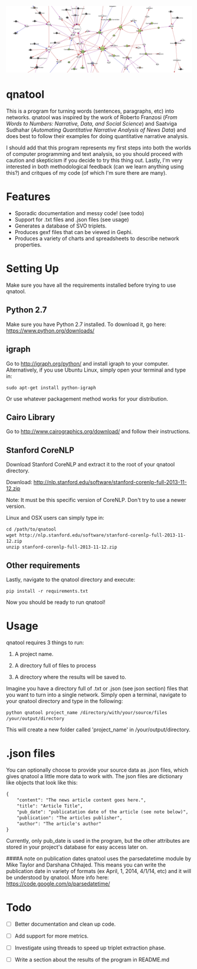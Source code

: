 ![A network graph](https://raw.githubusercontent.com/DansGit/qnatool/master/docs/abortion2.png)
# qnatool
This is a program for turning words (sentences, paragraphs, etc) into networks.
qnatool was inspired by the work of Roberto Franzosi (*From Words to Numbers: Narrative, Data, and Social Science*)
and Saatviga Sudhahar (*Automating Quantitative Narrative Analysis of News Data*) and does best to follow their
examples for doing quantitative narrative analysis. 

I should add that this program represents my first steps into
both the worlds of computer programming and text analysis, so you should proceed with caution 
and skepticism if you decide to try this thing out.
Lastly, I'm very interested in both methodological feedback
(can we learn anything using this?) and critques of my code (of which I'm sure there are many). 

# Features
* Sporadic documentation and messy code! (see todo)
* Support for .txt files and .json files (see usage)
* Generates a database of SVO triplets.
* Produces gexf files that can be viewed in Gephi.
* Produces a variety of charts and spreadsheets to describe network properties.

# Setting Up
Make sure you have all the requirements installed before trying to use qnatool.
## Python 2.7
Make sure you have Python 2.7 installed.
To download it, go here: https://www.python.org/downloads/ 

## igraph
Go to http://igraph.org/python/ and install igraph to your computer.
Alternatively, if you use Ubuntu Linux, simply open your terminal and type in:
```
sudo apt-get install python-igraph
```
Or use whatever packagement method works for your distribution.

## Cairo Library
Go to http://www.cairographics.org/download/ and follow their instructions.

## Stanford CoreNLP
Download Stanford CoreNLP and extract it to the root of your qnatool directory.

Download: http://nlp.stanford.edu/software/stanford-corenlp-full-2013-11-12.zip

Note: It must be this specific version of CoreNLP. Don't try to use a newer version.

Linux and OSX users can simply type in:
```
cd /path/to/qnatool
wget http://nlp.stanford.edu/software/stanford-corenlp-full-2013-11-12.zip
unzip stanford-corenlp-full-2013-11-12.zip
```

## Other requirements
Lastly, navigate to the qnatool directory and execute:
```
pip install -r requirements.txt
```

Now you should be ready to run qnatool!

# Usage
qnatool requires 3 things to run:

1. A project name.

2. A directory full of files to process

3. A directory where the results will be saved to.

Imagine you have a directory full of .txt or .json (see json section) files that you want to turn into a single network.
Simply open a terminal, navigate to your qnatool directory and type in the following:
```
python qnatool project_name /directory/with/your/source/files /your/output/directory
```
This will create a new folder called 'project_name' in /your/output/directory.

# .json files
You can optionally choose to provide your source data as .json files, which gives qnatool a little more data to work with.
The json files are dictionary like objects that look like this:
```
{
    "content": "The news article content goes here.",
    "title": "Article Title",
    "pub_date": "publicatation date of the article (see note below)",
    "publication": "The articles publisher",
    "author": "The article's author"
}
```
Currently, only pub_date is used in the program, but the other attributes are stored in your project's database for easy
access later on.

####A note on publication dates 
qnatool uses the parsedatetime module by Mike Taylor and Darshana Chhajed. This means
you can write the publication date in variety of formats (ex April, 1, 2014, 4/1/14, etc) and it will be understood
by qnatool. More info here: https://code.google.com/p/parsedatetime/

# Todo
- [ ] Better documentation and clean up code.
- [ ] Add support for more metrics.
- [ ] Investigate using threads to speed up triplet extraction phase.
- [ ] Write a section about the results of the program in README.md

